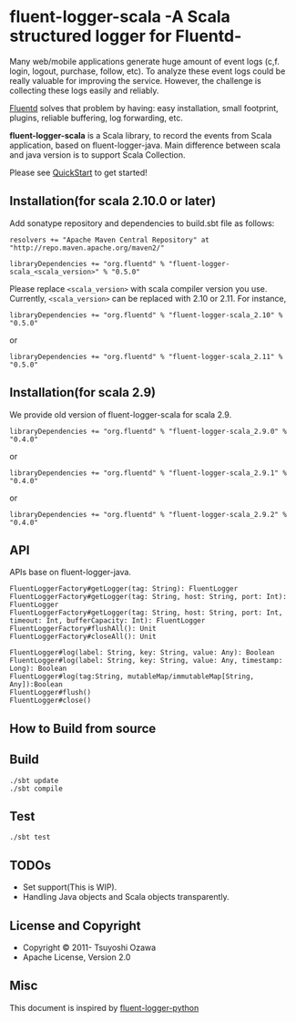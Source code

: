 # fluent-logger-scala -A Scala structured logger for Fluentd-

Many web/mobile applications generate huge amount of event logs (c,f. login, logout, purchase, follow, etc). To analyze these event logs could be really valuable for improving the service. However, the challenge is collecting these logs easily and reliably.


[Fluentd](http://github.com/fluent/fluentd) solves that problem by having: easy installation, small footprint, plugins, reliable buffering, log forwarding, etc.

**fluent-logger-scala** is a Scala library, to record the events from Scala application,  based on fluent-logger-java.
Main difference between scala and java version is to support Scala Collection.

Please see [QuickStart](https://github.com/oza/fluent-logger-scala/wiki/QuickStart) to get started!

## Installation(for scala 2.10.0 or later)

Add sonatype repository and dependencies to build.sbt file as follows:

    resolvers += "Apache Maven Central Repository" at "http://repo.maven.apache.org/maven2/"
    
    libraryDependencies += "org.fluentd" % "fluent-logger-scala_<scala_version>" % "0.5.0"
    

Please replace ```<scala_version>``` with scala compiler version you use.
Currently, ```<scala_version>``` can be replaced with 2.10 or 2.11.
For instance,

    libraryDependencies += "org.fluentd" % "fluent-logger-scala_2.10" % "0.5.0"

or

    libraryDependencies += "org.fluentd" % "fluent-logger-scala_2.11" % "0.5.0"

## Installation(for scala 2.9)

We provide old version of fluent-logger-scala for scala 2.9.


    libraryDependencies += "org.fluentd" % "fluent-logger-scala_2.9.0" % "0.4.0"

or

    libraryDependencies += "org.fluentd" % "fluent-logger-scala_2.9.1" % "0.4.0"

or

    libraryDependencies += "org.fluentd" % "fluent-logger-scala_2.9.2" % "0.4.0"



## API

APIs base on fluent-logger-java.

    FluentLoggerFactory#getLogger(tag: String): FluentLogger
    FluentLoggerFactory#getLogger(tag: String, host: String, port: Int): FluentLogger
    FluentLoggerFactory#getLogger(tag: String, host: String, port: Int, timeout: Int, bufferCapacity: Int): FluentLogger
    FluentLoggerFactory#flushAll(): Unit
    FluentLoggerFactory#closeAll(): Unit

    FluentLogger#log(label: String, key: String, value: Any): Boolean
    FluentLogger#log(label: String, key: String, value: Any, timestamp: Long): Boolean
    FluentLogger#log(tag:String, mutableMap/immutableMap[String, Any]):Boolean
    FluentLogger#flush()
    FluentLogger#close()

## How to Build from source


## Build

    ./sbt update
    ./sbt compile

## Test

    ./sbt test


## TODOs

* Set support(This is WIP).
* Handling Java objects and Scala objects transparently.

## License and Copyright

* Copyright © 2011- Tsuyoshi Ozawa
* Apache License, Version 2.0

## Misc

This document is inspired by [fluent-logger-python](https://github.com/fluent/fluent-logger-python)
